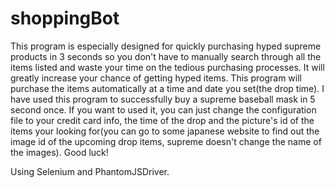 # shoppingBot
This program is especially designed for quickly purchasing hyped supreme products in 3 seconds so you don't have to manually search through all the items listed and waste your time on the tedious purchasing processes. It will greatly increase your chance of getting hyped items. This program will purchase the items automatically at a time and date you set(the drop time). I have used this program to successfully buy a supreme baseball mask in 5 second once. If you want to used it, you can just change the configuration file to your credit card info, the time of the drop and the picture's id of the items your looking for(you can go to some japanese website to find out the image id of the upcoming drop items, supreme doesn't change the name of the images). Good luck!

Using Selenium and PhantomJSDriver.
